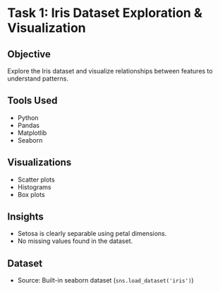 # Task 1: Iris Dataset Exploration & Visualization

## Objective
Explore the Iris dataset and visualize relationships between features to understand patterns.

## Tools Used
- Python
- Pandas
- Matplotlib
- Seaborn

## Visualizations
- Scatter plots
- Histograms
- Box plots

## Insights
- Setosa is clearly separable using petal dimensions.
- No missing values found in the dataset.

## Dataset
- Source: Built-in seaborn dataset (`sns.load_dataset('iris')`)
